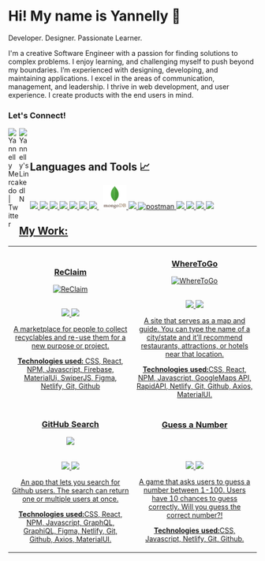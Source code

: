 # Hi! My name is Yannelly 👋 
Developer. Designer. Passionate Learner. 

I'm a creative Software Engineer with a passion for finding solutions to complex problems. I enjoy learning, and challenging myself to push beyond my boundaries. I’m experienced with designing, developing, and maintaining applications. I excel in the areas of communication, management, and leadership. I thrive in web development, and user experience. I create products with the end users in mind.
<!---
yannellym/yannellym is a ✨ special ✨ repository because its `README.md` (this file) appears on your GitHub profile.
You can click the Preview link to take a look at your changes.
--->

<h3>Let's Connect!</h3>
<a href="https://twitter.com/disssbi_">
  <img align="left" alt="Yannelly Mercado | Twitter" width="22px" src="https://raw.githubusercontent.com/peterthehan/peterthehan/master/assets/twitter.svg" />
</a>
<a href="https://www.linkedin.com/in/yannellymercado/">
  <img align="left" alt="Yannelly's LinkedIN" width="22px" src="https://raw.githubusercontent.com/peterthehan/peterthehan/master/assets/linkedin.svg" />
</a>
<br>
<br>

<!-- Languages -->

## Languages and Tools 📈

<p align="left"> 
    <a href="https://developer.mozilla.org/en-US/docs/Web/JavaScript" target="_blank"> <img src="https://img.icons8.com/color/48/000000/javascript.png"/> </a> 
    <a href="https://www.w3.org/html/" target="_blank"> <img src="https://img.icons8.com/color/48/000000/html-5.png"/> 
    <a href="https://www.w3schools.com/css/" target="_blank"> <img src="https://img.icons8.com/color/48/000000/css3.png"/> 
    <a href="https://getbootstrap.com" target="_blank"> <img src="https://img.icons8.com/color/48/000000/bootstrap.png"/> 
    <a href="https://sass.com" target="_blank"> <img src="https://img.icons8.com/color/48/000000/sass.png"/> 
  <a href="https://getbootstrap.com" target="_blank"> <img src="https://img.icons8.com/office/48/000000/react.png"/> 
    <a style="padding-right:8px;" href="https://nodejs.org" target="_blank"> <img src="https://img.icons8.com/color/48/000000/nodejs.png"/>  
    <a href="https://www.mongodb.com/" target="_blank"> <img src="https://raw.githubusercontent.com/devicons/devicon/master/icons/mongodb/mongodb-original-wordmark.svg" alt="mongodb" width="48" height="48"/> 
	<a href="https://firebase.com" target="_blank"> <img src="https://img.icons8.com/color/48/000000/firebase.png"/>
    <a href="https://postman.com" target="_blank"> <img src="https://www.vectorlogo.zone/logos/getpostman/getpostman-icon.svg" alt="postman" width="45" height="45"/> </a>   
	<a href="https://graphql" target="_blank"> <img src="https://img.icons8.com/color/48/000000/graphql.png"/>  
    <a href="https://git-scm.com/" target="_blank"> <img src="https://img.icons8.com/color/48/000000/git.png"/> 
	 <a href="https://figma.com" target="_blank"> <img src="https://img.icons8.com/color/48/000000/figma.png"/> 
	<a href="https://mui.com" target="_blank"> <img src="https://img.icons8.com/color/48/000000/material-ui.png"/> 	
	
</p>

<!-- Work-->

<h2 align="left">My Work: </h2>
<div align="center">
	<table>
		<tr>
		     <td width="50%">
			 <h3 align="center" color="green">ReClaim</h2>
			    <div align="center" >  
					<a href=>
						<img src="https://media.giphy.com/media/Rr4o5Ckre2Z8sCpR0d/giphy.gif" alt="ReClaim" height="100%" />
						<a src="https://reclaim-react.firebaseapp.com/" />
					</a>
					<br>
					<br>
					<p>
						<a href="https://github.com/yannellym/reclaim" target="_blank">
							<img src="https://img.shields.io/badge/Repo-red?style=for-the-badge&logo=github"/>
						</a>  
						<a href="https://reclaim-react.firebaseapp.com/" target="_blank">
							<img src="https://img.shields.io/badge/-website-green?style=for-the-badge&color=008000"/>
						</a>	
					</p>
					<p>A marketplace for people to collect recyclables and re-use them for a new purpose or project.</p>
				    <p><strong>Technologies used:</strong> CSS, React, NPM, Javascript, Firebase, MaterialUi, SwiperJS, Figma, Netlify, Git, Github</p>
				</div>
			</td>
			<td width="50%">
				<h3 align="center" color="green">WhereToGo</h2>
				<div align="center">  
					<a href=>
						<img src="https://media.giphy.com/media/5H7yrHim6CXt0kltKE/giphy.gif" alt="WhereToGo" height="100%" />
						<a src="https://deft-axolotl-60d6d5.netlify.app/" />
					</a>
					<br>
					<br>
					<p>
						<a href="https://github.com/yannellym/WhereToGo"_blank">
							<img src="https://img.shields.io/badge/Repo-red?style=for-the-badge&logo=github"/>
						</a>  
						<a href="https://deft-axolotl-60d6d5.netlify.app/" target="_blank">
							<img src="https://img.shields.io/badge/-website-green?style=for-the-badge&color=008000"/>
						</a>	
					</p>
					 <p>A site that serves as a map and guide. You can type the name of a city/state and it’ll recommend restaurants, attractions, or hotels near that location. </p>
				    <p><strong>Technologies used:</strong>CSS, React, NPM, Javascript, GoogleMaps API, RapidAPI, Netlify, Git, Github, Axios, MaterialUI.</p>
				</div>
	<tr>
		<td width="50%">
			<h3 align="center" color="green">GitHub Search</h2>
			<div align="center" >  
				<a href="">
					<img src="https://media.giphy.com/media/oKzXJbPDpplEpsaqb6/giphy.gif" height="100%" />
					<a src="https://adorable-vacherin-c76ead.netlify.app/" />
				</a>
				<br>
				<br>
				<p>
					<a href="https://github.com/yannellym/githubSearch" target="_blank">
							<img src="https://img.shields.io/badge/Repo-red?style=for-the-badge&logo=github"/>
						</a>  
						<a href="https://adorable-vacherin-c76ead.netlify.app/" target="_blank">
							<img src="https://img.shields.io/badge/-website-green?style=for-the-badge&color=008000"/>
						</a>	
				</p>
				 <p>An app that lets you search for Github users. The search can return one or multiple users at once. </p>
				    <p><strong>Technologies used:</strong>CSS, React, NPM, Javascript, GraphQL, GraphiQL, Figma, Netlify, Git, Github, Axios, MaterialUI. </p>
			</div>
		</td>
		<td width="50%">
			<h3 align="center" color="green">Guess a Number</h2>
			<div align="center" >  
				<a href="">
					<img src="https://media.giphy.com/media/4jz3IP7MAaLLZRjVVX/giphy.gif" alt="" height="100%" />
					 <a src="https://jovial-swirles-45f469.netlify.app/" />
				</a>
				<br>
				<br>
				<p>
					<a href="https://github.com/yannellym/randomNumberGame" target="_blank">
							<img src="https://img.shields.io/badge/Repo-red?style=for-the-badge&logo=github"/>
						</a>  
						<a href="https://jovial-swirles-45f469.netlify.app/" target="_blank">
							<img src="https://img.shields.io/badge/-website-green?style=for-the-badge&color=008000"/>
						</a>	
				</p>
					 <p>A game that asks users to guess a number between 1-100. Users have 10 chances to guess correctly. Will you guess the correct number?!  </p>
				    <p><strong>Technologies used:</strong>CSS, Javascript, Netlify, Git, Github.</p>
			</div>	
		</td>
	</table>
</div>
<br />
<br />


